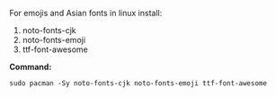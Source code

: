 For emojis and Asian fonts in linux install:

1. noto-fonts-cjk
2. noto-fonts-emoji
3. ttf-font-awesome

**Command:**

```
sudo pacman -Sy noto-fonts-cjk noto-fonts-emoji ttf-font-awesome
```
